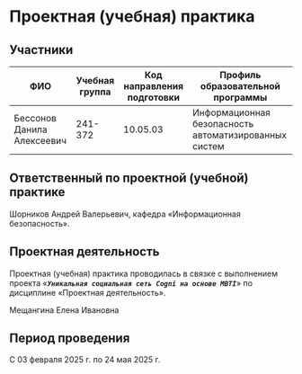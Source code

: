 # Проектная (учебная) практика

## Участники

| ФИО | Учебная группа | Код направления подготовки | Профиль образовательной программы |
|-|-|-|-|
| Бессонов Данила Алексеевич |241-372|10.05.03|Информационная безопасность автоматизированных систем|


## Ответственный по проектной (учебной) практике

Шорников Андрей Валерьевич, кафедра «Информационная безопасность».

## Проектная деятельность

Проектная (учебная) практика проводилась в связке с выполнением проекта «***`Уникальная социальная сеть Cogni на основе MBTI`***» по дисциплине «Проектная деятельность».

Мещангина Елена Ивановна

## Период проведения

С 03 февраля 2025 г. по 24 мая 2025 г.
